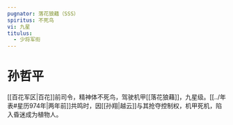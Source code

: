 ```yaml
---
pugnator: 落花狼藉（SSS）
spiritus: 不死鸟
vi: 九星
titulus:
  - 少将军衔
---
```


# 孙哲平

[[百花军区|百花]]前司令，精神体不死鸟，驾驶机甲[[落花狼藉]]，九星级。[[../年表#星历974年|两年前]]共鸣时，因[[孙翔|越云]]与其抢夺控制权，机甲死机，陷入昏迷成为植物人。
